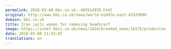 ```yaml
---
permalink: 2018-03-08-bbc.co.uk--403514978.html
original: http://www.bbc.co.uk/news/world-middle-east-43329896
domain: bbc.co.uk
title: Iran jails woman for removing headscarf
image: https://ichef.bbci.co.uk/news/1024/branded_news/1617E/production/_99449409_d0f6e1f9-e071-4c7b-98f1-d0afa890e385.jpg
date: 2018-03-08 11:53:07
translations: en
---
```


